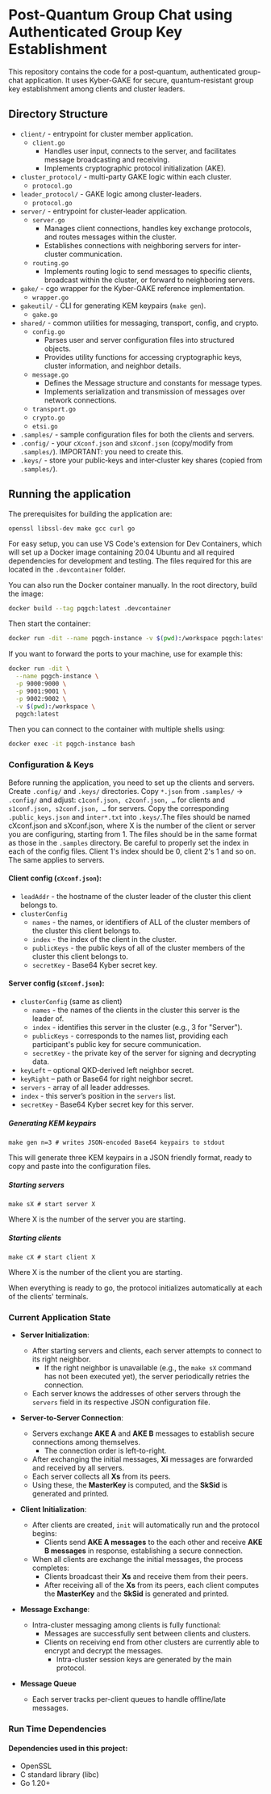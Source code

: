 # Post-Quantum Group Chat using Authenticated Group Key Establishment

This repository contains the code for a post-quantum, authenticated group-chat application.
It uses Kyber-GAKE for secure, quantum-resistant group key establishment among clients and cluster leaders.


## Directory Structure

- `client/` - entrypoint for cluster member application.
  - `client.go`
    - Handles user input, connects to the server, and facilitates message broadcasting and receiving.
    - Implements cryptographic protocol initialization (AKE).
- `cluster_protocol/`  - multi-party GAKE logic within each cluster.
  - `protocol.go`
- `leader_protocol/`   - GAKE logic among cluster-leaders.
  - `protocol.go`
- `server/` - entrypoint for cluster‐leader application.
  - `server.go`
    - Manages client connections, handles key exchange protocols, and routes messages within the cluster.
    - Establishes connections with neighboring servers for inter-cluster communication.
  - `routing.go`
    - Implements routing logic to send messages to specific clients, broadcast within the cluster, or forward to neighboring servers.
- `gake/` - cgo wrapper for the Kyber-GAKE reference implementation.
  - `wrapper.go`
- `gakeutil/` - CLI for generating KEM keypairs (`make gen`).
  - `gake.go`
- `shared/` - common utilities for messaging, transport, config, and crypto.
  - `config.go`
    - Parses user and server configuration files into structured objects.
    - Provides utility functions for accessing cryptographic keys, cluster information, and neighbor details.
  - `message.go`
    - Defines the Message structure and constants for message types.
    - Implements serialization and transmission of messages over network connections.
  - `transport.go`
  - `crypto.go`
  - `etsi.go`
- `.samples/` - sample configuration files for both the clients and servers.
- `.config/` - your `cXconf.json` and `sXconf.json` (copy/modify from `.samples/`). IMPORTANT: you need to create this.
- `.keys/` - store your public‐keys and inter‐cluster key shares (copied from `.samples/`).

## Running the application

The prerequisites for building the application are:

```
openssl libssl-dev make gcc curl go
```

For easy setup, you can use VS Code's extension for Dev Containers, which will set up a Docker image containing 20.04 Ubuntu and all required dependencies for development and testing. The files required for this are located in the `.devcontainer` folder.

You can also run the Docker container manually. In the root directory, build the image:

```bash
docker build --tag pqgch:latest .devcontainer
```

Then start the container:

```bash
docker run -dit --name pqgch-instance -v $(pwd):/workspace pqgch:latest
```

If you want to forward the ports to your machine, use for example this:

```bash
docker run -dit \
  --name pqgch-instance \
  -p 9000:9000 \
  -p 9001:9001 \
  -p 9002:9002 \
  -v $(pwd):/workspace \
  pqgch:latest
```

Then you can connect to the container with multiple shells using:

```bash
docker exec -it pqgch-instance bash
```

### Configuration & Keys

Before running the application, you need to set up the clients and servers. Create `.config/` and `.keys/` directories. Copy `*.json` from `.samples/` → `.config/` and adjust: `c1conf.json, c2conf.json, …` for clients and `s1conf.json, s2conf.json, …` for servers. Copy the corresponding `.public_keys.json` and `inter*.txt` into `.keys/`.The files should be named cXconf.json and sXconf.json, where X is the number of the client or server you are configuring, starting from 1. The files should be in the same format as those in the `.samples` directory. Be careful to properly set the index in each of the config files. Client 1's index should be 0, client 2's 1 and so on. The same applies to servers.

#### Client config (`cXconf.json`):

- `leadAddr` - the hostname of the cluster leader of the cluster this client belongs to.
- `clusterConfig`
  - `names` - the names, or identifiers of ALL of the cluster members of the cluster this client belongs to.
  - `index` - the index of the client in the cluster.
  - `publicKeys` - the public keys of all of the cluster members of the cluster this client belongs to.
  - `secretKey` - Base64 Kyber secret key.

#### Server config (`sXconf.json`):

- `clusterConfig` (same as client)
  - `names` - the names of the clients in the cluster this server is the leader of.
  - `index` - identifies this server in the cluster (e.g., 3 for "Server").
  - `publicKeys` - corresponds to the names list, providing each participant's public key for secure communication.
  - `secretKey` - the private key of the server for signing and decrypting data.
- `keyLeft`   – optional QKD‐derived left neighbor secret.
- `keyRight`  – path or Base64 for right neighbor secret.
- `servers` - array of all leader addresses.
- `index` - this server’s position in the `servers` list.
- `secretKey` - Base64 Kyber secret key for this server.

##### Generating KEM keypairs
```
make gen n=3 # writes JSON‐encoded Base64 keypairs to stdout
```

This will generate three KEM keypairs in a JSON friendly format, ready to copy and paste into the configuration files.

##### Starting servers
```
make sX # start server X
```

Where X is the number of the server you are starting.

##### Starting clients
```
make cX # start client X
```

Where X is the number of the client you are starting.

When everything is ready to go, the protocol initializes automatically at each of the clients' terminals.

### Current Application State

- **Server Initialization**:

  - After starting servers and clients, each server attempts to connect to its right neighbor.
    - If the right neighbor is unavailable (e.g., the `make sX` command has not been executed yet), the server periodically retries the connection.
  - Each server knows the addresses of other servers through the `servers` field in its respective JSON configuration file.

- **Server-to-Server Connection**:

  - Servers exchange **AKE A** and **AKE B** messages to establish secure connections among themselves.
    - The connection order is left-to-right.
  - After exchanging the initial messages, **Xi** messages are forwarded and received by all servers.
  - Each server collects all **Xs** from its peers.
  - Using these, the **MasterKey** is computed, and the **SkSid** is generated and printed.

- **Client Initialization**:

  - After clients are created, `init` will automatically run and the protocol begins:
    - Clients send **AKE A messages** to the each other and receive **AKE B messages** in response, establishing a secure connection.
  - When all clients are exchange the initial messages, the process completes:
    - Clients broadcast their **Xs** and receive them from their peers.
    - After receiving all of the **Xs** from its peers, each client computes the **MasterKey** and the **SkSid** is generated and printed.

- **Message Exchange**:

  - Intra-cluster messaging among clients is fully functional:
    - Messages are successfully sent between clients and clusters.
    - Clients on receiving end from other clusters are currently able to encrypt and decrypt the messages.
      - Intra-cluster session keys are generated by the main protocol.

- **Message Queue**
  - Each server tracks per-client queues to handle offline/late messages.

### Run Time Dependencies

#### Dependencies used in this project:

- OpenSSL
- C standard library (libc)
- Go 1.20+
